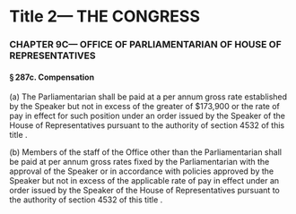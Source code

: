 
# Title 2— THE CONGRESS
### CHAPTER 9C— OFFICE OF PARLIAMENTARIAN OF HOUSE OF REPRESENTATIVES
#### § 287c. Compensation

(a) The Parliamentarian shall be paid at a per annum gross rate established by the Speaker but not in excess of the greater of $173,900 or the rate of pay in effect for such position under an order issued by the Speaker of the House of Representatives pursuant to the authority of section 4532 of this title .

(b) Members of the staff of the Office other than the Parliamentarian shall be paid at per annum gross rates fixed by the Parliamentarian with the approval of the Speaker or in accordance with policies approved by the Speaker but not in excess of the applicable rate of pay in effect under an order issued by the Speaker of the House of Representatives pursuant to the authority of section 4532 of this title .
